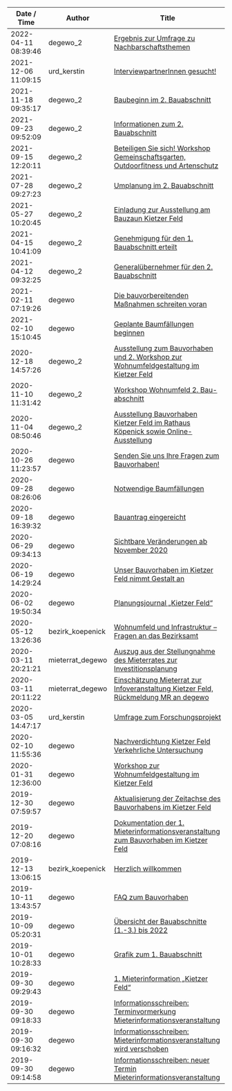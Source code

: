 | Date / Time | Author | Title |
|-------------|--------|-------|
| 2022-04-11 08:39:46 | degewo_2 | [Ergebnis zur Umfrage zu Nachbarschaftsthemen](../posts/Kietzer%20Feld/Post%202022-04-11Z08:39:46%20by%20degewo_2.md) |
| 2021-12-06 11:09:15 | urd_kerstin | [InterviewpartnerInnen gesucht!](../posts/Kietzer%20Feld/Post%202021-12-06Z11:09:15%20by%20urd_kerstin.md) |
| 2021-11-18 09:35:17 | degewo_2 | [Baubeginn im 2. Bauabschnitt](../posts/Kietzer%20Feld/Post%202021-11-18Z09:35:17%20by%20degewo_2.md) |
| 2021-09-23 09:52:09 | degewo_2 | [Informationen zum 2. Bauabschnitt](../posts/Kietzer%20Feld/Post%202021-09-23Z09:52:09%20by%20degewo_2.md) |
| 2021-09-15 12:20:11 | degewo_2 | [Beteiligen Sie sich! Workshop Gemeinschaftsgarten, Outdoorfitness und Artenschutz](../posts/Kietzer%20Feld/Post%202021-09-15Z12:20:11%20by%20degewo_2.md) |
| 2021-07-28 09:27:23 | degewo_2 | [Umplanung im 2. Bauabschnitt](../posts/Kietzer%20Feld/Post%202021-07-28Z09:27:23%20by%20degewo_2.md) |
| 2021-05-27 10:20:45 | degewo_2 | [Einladung zur Ausstellung am Bauzaun Kietzer Feld](../posts/Kietzer%20Feld/Post%202021-05-27Z10:20:45%20by%20degewo_2.md) |
| 2021-04-15 10:41:09 | degewo_2 | [Genehmigung für den 1. Bauabschnitt erteilt](../posts/Kietzer%20Feld/Post%202021-04-15Z10:41:09%20by%20degewo_2.md) |
| 2021-04-12 09:32:25 | degewo_2 | [Generalübernehmer für den 2. Bauabschnitt](../posts/Kietzer%20Feld/Post%202021-04-12Z09:32:25%20by%20degewo_2.md) |
| 2021-02-11 07:19:26 | degewo | [Die bauvorbereitenden Maßnahmen schreiten voran](../posts/Kietzer%20Feld/Post%202021-02-11Z07:19:26%20by%20degewo.md) |
| 2021-02-10 15:10:45 | degewo | [Geplante Baumfällungen beginnen](../posts/Kietzer%20Feld/Post%202021-02-10Z15:10:45%20by%20degewo.md) |
| 2020-12-18 14:57:26 | degewo_2 | [Ausstellung zum Bauvorhaben und 2. Workshop zur Wohnumfeldgestaltung im Kietzer Feld](../posts/Kietzer%20Feld/Post%202020-12-18Z14:57:26%20by%20degewo_2.md) |
| 2020-11-10 11:31:42 | degewo_2 | [Workshop Wohnumfeld 2. Bau-abschnitt](../posts/Kietzer%20Feld/Post%202020-11-10Z11:31:42%20by%20degewo_2.md) |
| 2020-11-04 08:50:46 | degewo_2 | [Ausstellung Bauvorhaben Kietzer Feld im Rathaus Köpenick sowie Online-Ausstellung](../posts/Kietzer%20Feld/Post%202020-11-04Z08:50:46%20by%20degewo_2.md) |
| 2020-10-26 11:23:57 | degewo | [Senden Sie uns Ihre Fragen zum Bauvorhaben!](../posts/Kietzer%20Feld/Post%202020-10-26Z11:23:57%20by%20degewo.md) |
| 2020-09-28 08:26:06 | degewo | [Notwendige Baumfällungen](../posts/Kietzer%20Feld/Post%202020-09-28Z08:26:06%20by%20degewo.md) |
| 2020-09-18 16:39:32 | degewo | [Bauantrag eingereicht](../posts/Kietzer%20Feld/Post%202020-09-18Z16:39:32%20by%20degewo.md) |
| 2020-06-29 09:34:13 | degewo | [Sichtbare Veränderungen ab November 2020](../posts/Kietzer%20Feld/Post%202020-06-29Z09:34:13%20by%20degewo.md) |
| 2020-06-19 14:29:24 | degewo | [Unser Bauvorhaben im Kietzer Feld nimmt Gestalt an](../posts/Kietzer%20Feld/Post%202020-06-19Z14:29:24%20by%20degewo.md) |
| 2020-06-02 19:50:34 | degewo | [Planungsjournal „Kietzer Feld“](../posts/Kietzer%20Feld/Post%202020-06-02Z19:50:34%20by%20degewo.md) |
| 2020-05-12 13:26:36 | bezirk_koepenick | [Wohnumfeld und Infrastruktur &#8211; Fragen an das Bezirksamt](../posts/Kietzer%20Feld/Post%202020-05-12Z13:26:36%20by%20bezirk_koepenick.md) |
| 2020-03-11 20:21:21 | mieterrat_degewo | [Auszug aus der Stellungnahme des Mieterrates zur Investitionsplanung](../posts/Kietzer%20Feld/Post%202020-03-11Z20:21:21%20by%20mieterrat_degewo.md) |
| 2020-03-11 20:11:22 | mieterrat_degewo | [Einschätzung Mieterrat zur Infoveranstaltung Kietzer Feld, Rückmeldung MR an degewo](../posts/Kietzer%20Feld/Post%202020-03-11Z20:11:22%20by%20mieterrat_degewo.md) |
| 2020-03-05 14:47:17 | urd_kerstin | [Umfrage zum Forschungsprojekt](../posts/Kietzer%20Feld/Post%202020-03-05Z14:47:17%20by%20urd_kerstin.md) |
| 2020-02-10 11:55:36 | degewo | [Nachverdichtung Kietzer Feld Verkehrliche Untersuchung](../posts/Kietzer%20Feld/Post%202020-02-10Z11:55:36%20by%20degewo.md) |
| 2020-01-31 12:36:00 | degewo | [Workshop zur Wohnumfeldgestaltung im Kietzer Feld](../posts/Kietzer%20Feld/Post%202020-01-31Z12:36:00%20by%20degewo.md) |
| 2019-12-30 07:59:57 | degewo | [Aktualisierung der Zeitachse des Bauvorhabens im Kietzer Feld](../posts/Kietzer%20Feld/Post%202019-12-30Z07:59:57%20by%20degewo.md) |
| 2019-12-20 07:08:16 | degewo | [Dokumentation der 1. Mieterinformationsveranstaltung zum Bauvorhaben im Kietzer Feld](../posts/Kietzer%20Feld/Post%202019-12-20Z07:08:16%20by%20degewo.md) |
| 2019-12-13 13:06:15 | bezirk_koepenick | [Herzlich willkommen](../posts/Kietzer%20Feld/Post%202019-12-13Z13:06:15%20by%20bezirk_koepenick.md) |
| 2019-10-11 13:43:57 | degewo | [FAQ zum Bauvorhaben](../posts/Kietzer%20Feld/Post%202019-10-11Z13:43:57%20by%20degewo.md) |
| 2019-10-09 05:20:31 | degewo | [Übersicht der Bauabschnitte (1.-3.) bis 2022](../posts/Kietzer%20Feld/Post%202019-10-09Z05:20:31%20by%20degewo.md) |
| 2019-10-01 10:28:33 | degewo | [Grafik zum 1. Bauabschnitt](../posts/Kietzer%20Feld/Post%202019-10-01Z10:28:33%20by%20degewo.md) |
| 2019-09-30 09:29:43 | degewo | [1. Mieterinformation &#8222;Kietzer Feld&#8220;](../posts/Kietzer%20Feld/Post%202019-09-30Z09:29:43%20by%20degewo.md) |
| 2019-09-30 09:18:33 | degewo | [Informationsschreiben: Terminvormerkung Mieterinformationsveranstaltung](../posts/Kietzer%20Feld/Post%202019-09-30Z09:18:33%20by%20degewo.md) |
| 2019-09-30 09:16:32 | degewo | [Informationsschreiben: Mieterinformationsveranstaltung wird verschoben](../posts/Kietzer%20Feld/Post%202019-09-30Z09:16:32%20by%20degewo.md) |
| 2019-09-30 09:14:58 | degewo | [Informationsschreiben: neuer Termin Mieterinformationsveranstaltung](../posts/Kietzer%20Feld/Post%202019-09-30Z09:14:58%20by%20degewo.md) |